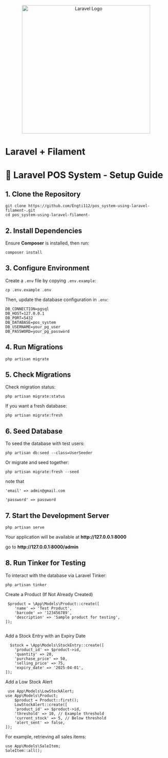 <p align="center"><a href="https://laravel.com" target="_blank"><img src="https://raw.githubusercontent.com/laravel/art/master/logo-lockup/5%20SVG/2%20CMYK/1%20Full%20Color/laravel-logolockup-cmyk-red.svg" width="400" alt="Laravel Logo"></a></p>
<h1>Laravel + Filament</h1>

<h1>🚀 Laravel POS System - Setup Guide</h1>
<h2>1. Clone the Repository</h2>
<pre><code>git clone https://github.com/Engti112/pos_system-using-laravel-filament-.git
cd pos_system-using-laravel-filament-
</code></pre>
<h2>2. Install Dependencies</h2>
<p>Ensure <strong>Composer</strong> is installed, then run:</p>
    <pre><code>composer install</code></pre>
<h2>3. Configure Environment</h2>
    <p>Create a <code>.env</code> file by copying <code>.env.example</code>:</p>
    <pre><code>cp .env.example .env</code></pre>
<p>Then, update the database configuration in <code>.env</code>:</p>
    <pre><code>DB_CONNECTION=pgsql
DB_HOST=127.0.0.1
DB_PORT=5432
DB_DATABASE=pos_system
DB_USERNAME=your_pg_user
DB_PASSWORD=your_pg_password
</code></pre>
<h2>4. Run Migrations </h2>
    <pre><code>php artisan migrate</code></pre>
   

 <h2>5. Check Migrations</h2>
 <p>Check migration status:</p>
    <pre><code>php artisan migrate:status</code></pre>


<p>If you want a fresh database:</p>
    <pre><code>php artisan migrate:fresh</code></pre>

<h2>6. Seed Database</h2>
    <p>To seed the database with test users:</p>
    <pre><code>php artisan db:seed --class=UserSeeder</code></pre>
     <p>Or migrate and seed together:</p>
    <pre><code>php artisan migrate:fresh --seed</code></pre>
     <p>note that </p>
    <pre><code>'email' => admin@gmail.com</code></pre>
    <pre><code>'password' => password</code></pre>

 <h2>7. Start the Development Server</h2>
    <pre><code>php artisan serve</code></pre>
    <p>Your application will be available at <strong>http://127.0.0.1:8000</strong></p>
<p>go to <strong>http://127.0.0.1:8000/admin</strong></p>
<h2>8. Run Tinker for Testing</h2>
    <p>To interact with the database via Laravel Tinker:</p>
    <pre><code>php artisan tinker</code></pre>
    <p>Create a Product (If Not Already Created)</p>
    <pre><code> $product = \App\Models\Product::create([
    'name' => 'Test Product',
    'barcode' => '123456789',
    'description' => 'Sample product for testing',
]);
 </code></pre>
    <p>Add a Stock Entry with an Expiry Date</p>
    <pre><code>  $stock = \App\Models\StockEntry::create([
    'product_id' => $product->id,
    'quantity' => 20,
    'purchase_price' => 50,
    'selling_price' => 75,
    'expiry_date' => '2025-04-01',
]);
</code></pre>
    <p>Add a Low Stock Alert</p>
    <pre><code> use App\Models\LowStockAlert;
use App\Models\Product;
    $product = Product::first();
    LowStockAlert::create([
    'product_id' => $product->id,
    'threshold' => 10, // Example threshold
    'current_stock' => 5, // Below threshold
    'alert_sent' => false,
]);</code></pre>
    

<p>For example, retrieving all sales items:</p>
<pre><code>use App\Models\SaleItem;
SaleItem::all();
</code></pre>


